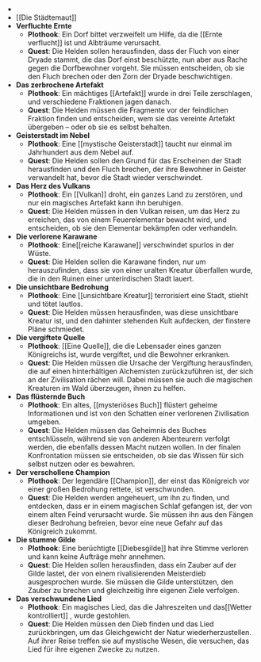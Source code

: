 -
- [[Die Städtemaut]]
- **Verfluchte Ernte**
	- **Plothook**: Ein Dorf bittet verzweifelt um Hilfe, da die [[Ernte verflucht]] ist und Albträume verursacht.
	- **Quest**: Die Helden sollen herausfinden, dass der Fluch von einer Dryade stammt, die das Dorf einst beschützte, nun aber aus Rache gegen die Dorfbewohner vorgeht. Sie müssen entscheiden, ob sie den Fluch brechen oder den Zorn der Dryade beschwichtigen.
- **Das zerbrochene Artefakt**
	- **Plothook**: Ein mächtiges [[Artefakt]] wurde in drei Teile zerschlagen, und verschiedene Fraktionen jagen danach.
	- **Quest**: Die Helden müssen die Fragmente vor der feindlichen Fraktion finden und entscheiden, wem sie das vereinte Artefakt übergeben – oder ob sie es selbst behalten.
- **Geisterstadt im Nebel**
	- **Plothook**: Eine [[mystische Geisterstadt]] taucht nur einmal im Jahrhundert aus dem Nebel auf.
	- **Quest**: Die Helden sollen den Grund für das Erscheinen der Stadt herausfinden und den Fluch brechen, der ihre Bewohner in Geister verwandelt hat, bevor die Stadt wieder verschwindet.
- **Das Herz des Vulkans**
	- **Plothook**: Ein [[Vulkan]] droht, ein ganzes Land zu zerstören, und nur ein magisches Artefakt kann ihn beruhigen.
	- **Quest**: Die Helden müssen in den Vulkan reisen, um das Herz zu erreichen, das von einem Feuerelementar bewacht wird, und entscheiden, ob sie den Elementar bekämpfen oder verhandeln.
- **Die verlorene Karawane**
	- **Plothook**: Eine[[reiche Karawane]]  verschwindet spurlos in der Wüste.
	- **Quest**: Die Helden sollen die Karawane finden, nur um herauszufinden, dass sie von einer uralten Kreatur überfallen wurde, die in den Ruinen einer unterirdischen Stadt lauert.
- **Die unsichtbare Bedrohung**
	- **Plothook**: Eine [[unsichtbare Kreatur]] terrorisiert eine Stadt, stiehlt und tötet lautlos.
	- **Quest**: Die Helden müssen herausfinden, was diese unsichtbare Kreatur ist, und den dahinter stehenden Kult aufdecken, der finstere Pläne schmiedet.
- **Die vergiftete Quelle**
	- **Plothook**: [[Eine Quelle]], die die Lebensader eines ganzen Königreichs ist, wurde vergiftet, und die Bewohner erkranken.
	- **Quest**: Die Helden müssen die Ursache der Vergiftung herausfinden, die auf einen hinterhältigen Alchemisten zurückzuführen ist, der sich an der Zivilisation rächen will. Dabei müssen sie auch die magischen Kreaturen im Wald überzeugen, ihnen zu helfen.
- **Das flüsternde Buch**
	- **Plothook**: Ein altes, [[mysteriöses Buch]] flüstert geheime Informationen und ist von den Schatten einer verlorenen Zivilisation umgeben.
	- **Quest**: Die Helden müssen das Geheimnis des Buches entschlüsseln, während sie von anderen Abenteurern verfolgt werden, die ebenfalls dessen Macht nutzen wollen. In der finalen Konfrontation müssen sie entscheiden, ob sie das Wissen für sich selbst nutzen oder es bewahren.
- **Der verschollene Champion**
	- **Plothook**: Der legendäre [[Champion]], der einst das Königreich vor einer großen Bedrohung rettete, ist verschwunden.
	- **Quest**: Die Helden werden angeheuert, um ihn zu finden, und entdecken, dass er in einem magischen Schlaf gefangen ist, der von einem alten Feind verursacht wurde. Sie müssen ihn aus den Fängen dieser Bedrohung befreien, bevor eine neue Gefahr auf das Königreich zukommt.
- **Die stumme Gilde**
	- **Plothook**: Eine berüchtigte [[Diebesgilde]] hat ihre Stimme verloren und kann keine Aufträge mehr annehmen.
	- **Quest**: Die Helden sollen herausfinden, dass ein Zauber auf der Gilde lastet, der von einem rivalisierenden Meisterdieb ausgesprochen wurde. Sie müssen die Gilde unterstützen, den Zauber zu brechen und gleichzeitig ihre eigenen Ziele verfolgen.
- **Das verschwundene Lied**
	- **Plothook**: Ein magisches Lied, das die Jahreszeiten und das[[Wetter kontrolliert]] , wurde gestohlen.
	- **Quest**: Die Helden müssen den Dieb finden und das Lied zurückbringen, um das Gleichgewicht der Natur wiederherzustellen. Auf ihrer Reise treffen sie auf mystische Wesen, die versuchen, das Lied für ihre eigenen Zwecke zu nutzen.